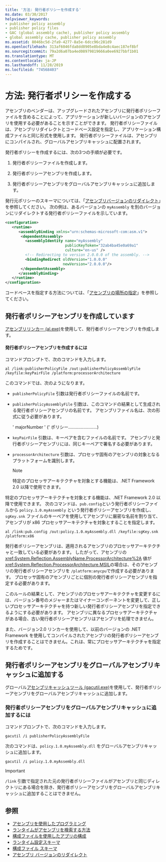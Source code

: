 ```yaml
---
title: '方法: 発行者ポリシーを作成する'
ms.date: 03/30/2017
helpviewer_keywords:
- publisher policy assembly
- publisher policy files
- GAC (global assembly cache), publisher policy assembly
- global assembly cache, publisher policy assembly
ms.assetid: 8046bc5d-2fa9-4277-8a5e-6dcc96c281d9
ms.openlocfilehash: 313af6046fda8dd8905e8bda4e8c4aec187ef8bf
ms.sourcegitcommit: 79a2d6a07ba4ed08979819666a0ee6927bbf1b01
ms.translationtype: MT
ms.contentlocale: ja-JP
ms.lasthandoff: 11/28/2019
ms.locfileid: "74568403"
---
```

# <a name="how-to-create-a-publisher-policy"></a>方法: 発行者ポリシーを作成する

アセンブリのベンダーは、アップグレードされたアセンブリに発行者ポリシーファイルを含めることによって、アプリケーションが新しいバージョンのアセンブリを使用する必要があることを示すことができます。 発行者ポリシーファイルは、アセンブリリダイレクトとコードベース設定を指定し、アプリケーション構成ファイルと同じ形式を使用します。 発行者ポリシーファイルは、アセンブリにコンパイルされ、グローバルアセンブリキャッシュに配置されます。

発行者ポリシーを作成するには、次の3つの手順が必要です。

1. 発行者ポリシーファイルを作成します。

2. 発行者ポリシーアセンブリを作成します。

3. 発行者ポリシーアセンブリをグローバルアセンブリキャッシュに追加します。

発行元ポリシーのスキーマについては、「[アセンブリバージョンのリダイレクト](redirect-assembly-versions.md)」を参照してください。 次の例は、あるバージョンの `myAssembly` を別のバージョンにリダイレクトする発行者ポリシーファイルを示しています。

```xml
<configuration>
   <runtime>
      <assemblyBinding xmlns="urn:schemas-microsoft-com:asm.v1">
       <dependentAssembly>
         <assemblyIdentity name="myAssembly"
                           publicKeyToken="32ab4ba45e0a69a1"
                           culture="en-us" />
         <!-- Redirecting to version 2.0.0.0 of the assembly. -->
         <bindingRedirect oldVersion="1.0.0.0"
                          newVersion="2.0.0.0"/>
       </dependentAssembly>
      </assemblyBinding>
   </runtime>
</configuration>
```

コードベースを指定する方法については、「[アセンブリの場所の指定](specify-assembly-location.md)」を参照してください。

## <a name="creating-the-publisher-policy-assembly"></a>発行者ポリシーアセンブリを作成しています

[アセンブリリンカー (al.exe)](../tools/al-exe-assembly-linker.md)を使用して、発行者ポリシーアセンブリを作成します。

#### <a name="to-create-a-publisher-policy-assembly"></a>発行者ポリシーアセンブリを作成するには

コマンドプロンプトで、次のコマンドを入力します。

```console
al /link:publisherPolicyFile /out:publisherPolicyAssemblyFile /keyfile:keyPairFile /platform:processorArchitecture
```

このコマンドでは、次のようになります。

- `publisherPolicyFile` 引数は発行者ポリシーファイルの名前です。

- `publisherPolicyAssemblyFile` 引数は、このコマンドの結果として生成される発行者ポリシーアセンブリの名前です。 アセンブリファイル名は、次の形式に従う必要があります。

  ' majorNumber ' (' ポリシー.......................)

- `keyPairFile` 引数は、キーペアを含むファイルの名前です。 アセンブリと発行者ポリシーアセンブリには、同じキーペアで署名する必要があります。

- `processorArchitecture` 引数は、プロセッサ固有のアセンブリの対象となるプラットフォームを識別します。

  > [!NOTE]
  > 特定のプロセッサアーキテクチャを対象とする機能は、.NET Framework 2.0 以降で使用できます。

特定のプロセッサアーキテクチャを対象とする機能は、.NET Framework 2.0 以降で使用できます。 次のコマンドは、`pub.config`という発行者ポリシーファイルから `policy.1.0.myAssembly` という発行者ポリシーアセンブリを作成し、`sgKey.snk` ファイルのキーペアを使用してアセンブリに厳密な名前を割り当て、アセンブリが x86 プロセッサアーキテクチャを対象とすることを指定します。

```console
al /link:pub.config /out:policy.1.0.myAssembly.dll /keyfile:sgKey.snk /platform:x86
```

発行者ポリシーアセンブリは、適用されるアセンブリのプロセッサアーキテクチャと一致している必要があります。 したがって、アセンブリの <xref:System.Reflection.AssemblyName.ProcessorArchitecture%2A> 値が <xref:System.Reflection.ProcessorArchitecture.MSIL>の場合は、そのアセンブリの発行者ポリシーアセンブリを `/platform:anycpu`で作成する必要があります。 プロセッサ固有のアセンブリごとに個別の発行者ポリシーアセンブリを指定する必要があります。

このルールの結果として、アセンブリのプロセッサアーキテクチャを変更するには、バージョン番号のメジャーまたはマイナーコンポーネントを変更して、正しいプロセッサアーキテクチャを持つ新しい発行者ポリシーアセンブリを指定できるようにする必要があります。 アセンブリに異なるプロセッサアーキテクチャがある場合、古い発行者ポリシーアセンブリはアセンブリを処理できません。

また、バージョン2.0 リンカーを使用して、以前のバージョンの .NET Framework を使用してコンパイルされたアセンブリの発行者ポリシーアセンブリを作成することはできません。これは、常にプロセッサアーキテクチャを指定するためです。

## <a name="adding-the-publisher-policy-assembly-to-the-global-assembly-cache"></a>発行者ポリシーアセンブリをグローバルアセンブリキャッシュに追加する

グローバル[アセンブリキャッシュツール (gacutil.exe)](../tools/gacutil-exe-gac-tool.md)を使用して、発行者ポリシーアセンブリをグローバルアセンブリキャッシュに追加します。

### <a name="to-add-the-publisher-policy-assembly-to-the-global-assembly-cache"></a>発行者ポリシーアセンブリをグローバルアセンブリキャッシュに追加するには

コマンドプロンプトで、次のコマンドを入力します。

```console
gacutil /i publisherPolicyAssemblyFile
```

次のコマンドは、`policy.1.0.myAssembly.dll` をグローバルアセンブリキャッシュに追加します。

```console
gacutil /i policy.1.0.myAssembly.dll
```

> [!IMPORTANT]
> `/link` 引数で指定された元の発行者ポリシーファイルがアセンブリと同じディレクトリにある場合を除き、発行者ポリシーアセンブリをグローバルアセンブリキャッシュに追加することはできません。

## <a name="see-also"></a>参照

- [アセンブリを使用したプログラミング](../../standard/assembly/program.md)
- [ランタイムがアセンブリを検索する方法](../deployment/how-the-runtime-locates-assemblies.md)
- [構成ファイルを使用したアプリの構成](index.md)
- [ランタイム設定スキーマ](./file-schema/runtime/index.md)
- [構成ファイル スキーマ](./file-schema/index.md)
- [アセンブリ バージョンのリダイレクト](redirect-assembly-versions.md)
